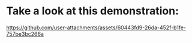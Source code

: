 <h1>Take a look at this demonstration: </h1>

https://github.com/user-attachments/assets/60443fd9-26da-452f-b1fe-757be3bc266a
